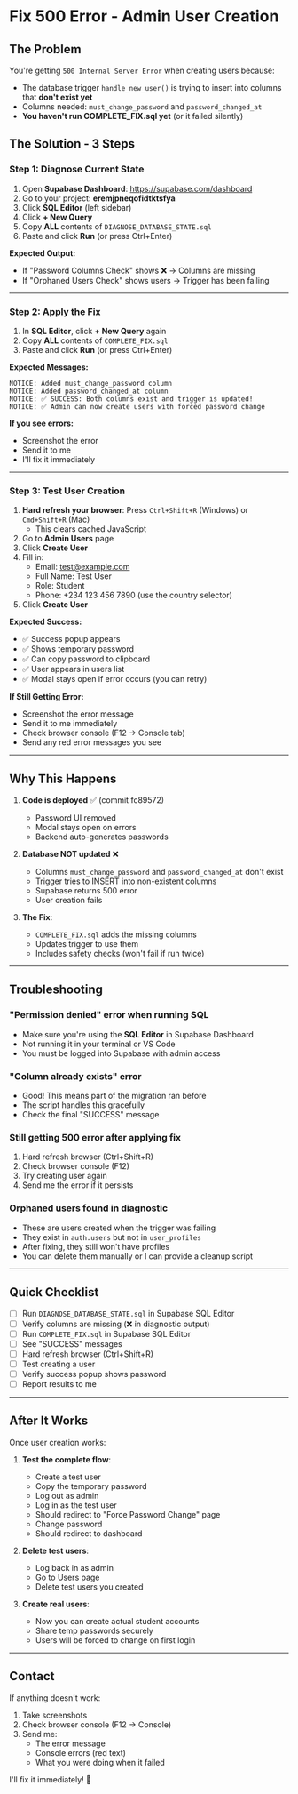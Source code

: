 # Fix 500 Error - Admin User Creation

## The Problem

You're getting `500 Internal Server Error` when creating users because:
- The database trigger `handle_new_user()` is trying to insert into columns that **don't exist yet**
- Columns needed: `must_change_password` and `password_changed_at`
- **You haven't run COMPLETE_FIX.sql yet** (or it failed silently)

## The Solution - 3 Steps

### Step 1: Diagnose Current State

1. Open **Supabase Dashboard**: https://supabase.com/dashboard
2. Go to your project: **eremjpneqofidtktsfya**
3. Click **SQL Editor** (left sidebar)
4. Click **+ New Query**
5. Copy **ALL** contents of `DIAGNOSE_DATABASE_STATE.sql`
6. Paste and click **Run** (or press Ctrl+Enter)

**Expected Output:**
- If "Password Columns Check" shows ❌ → Columns are missing
- If "Orphaned Users Check" shows users → Trigger has been failing

---

### Step 2: Apply the Fix

1. In **SQL Editor**, click **+ New Query** again
2. Copy **ALL** contents of `COMPLETE_FIX.sql`
3. Paste and click **Run** (or press Ctrl+Enter)

**Expected Messages:**
```
NOTICE: Added must_change_password column
NOTICE: Added password_changed_at column
NOTICE: ✅ SUCCESS: Both columns exist and trigger is updated!
NOTICE: ✅ Admin can now create users with forced password change
```

**If you see errors:**
- Screenshot the error
- Send it to me
- I'll fix it immediately

---

### Step 3: Test User Creation

1. **Hard refresh your browser**: Press `Ctrl+Shift+R` (Windows) or `Cmd+Shift+R` (Mac)
   - This clears cached JavaScript
2. Go to **Admin Users** page
3. Click **Create User**
4. Fill in:
   - Email: test@example.com
   - Full Name: Test User
   - Role: Student
   - Phone: +234 123 456 7890 (use the country selector)
5. Click **Create User**

**Expected Success:**
- ✅ Success popup appears
- ✅ Shows temporary password
- ✅ Can copy password to clipboard
- ✅ User appears in users list
- ✅ Modal stays open if error occurs (you can retry)

**If Still Getting Error:**
- Screenshot the error message
- Send it to me immediately
- Check browser console (F12 → Console tab)
- Send any red error messages you see

---

## Why This Happens

1. **Code is deployed** ✅ (commit fc89572)
   - Password UI removed
   - Modal stays open on errors
   - Backend auto-generates passwords
   
2. **Database NOT updated** ❌
   - Columns `must_change_password` and `password_changed_at` don't exist
   - Trigger tries to INSERT into non-existent columns
   - Supabase returns 500 error
   - User creation fails

3. **The Fix**:
   - `COMPLETE_FIX.sql` adds the missing columns
   - Updates trigger to use them
   - Includes safety checks (won't fail if run twice)

---

## Troubleshooting

### "Permission denied" error when running SQL
- Make sure you're using the **SQL Editor** in Supabase Dashboard
- Not running it in your terminal or VS Code
- You must be logged into Supabase with admin access

### "Column already exists" error
- Good! This means part of the migration ran before
- The script handles this gracefully
- Check the final "SUCCESS" message

### Still getting 500 error after applying fix
1. Hard refresh browser (Ctrl+Shift+R)
2. Check browser console (F12)
3. Try creating user again
4. Send me the error if it persists

### Orphaned users found in diagnostic
- These are users created when the trigger was failing
- They exist in `auth.users` but not in `user_profiles`
- After fixing, they still won't have profiles
- You can delete them manually or I can provide a cleanup script

---

## Quick Checklist

- [ ] Run `DIAGNOSE_DATABASE_STATE.sql` in Supabase SQL Editor
- [ ] Verify columns are missing (❌ in diagnostic output)
- [ ] Run `COMPLETE_FIX.sql` in Supabase SQL Editor
- [ ] See "SUCCESS" messages
- [ ] Hard refresh browser (Ctrl+Shift+R)
- [ ] Test creating a user
- [ ] Verify success popup shows password
- [ ] Report results to me

---

## After It Works

Once user creation works:

1. **Test the complete flow**:
   - Create a test user
   - Copy the temporary password
   - Log out as admin
   - Log in as the test user
   - Should redirect to "Force Password Change" page
   - Change password
   - Should redirect to dashboard

2. **Delete test users**:
   - Log back in as admin
   - Go to Users page
   - Delete test users you created

3. **Create real users**:
   - Now you can create actual student accounts
   - Share temp passwords securely
   - Users will be forced to change on first login

---

## Contact

If anything doesn't work:
1. Take screenshots
2. Check browser console (F12 → Console)
3. Send me:
   - The error message
   - Console errors (red text)
   - What you were doing when it failed

I'll fix it immediately! 🚀
